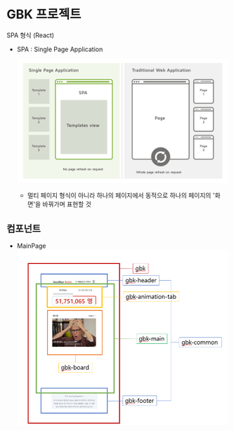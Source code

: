# GBK 프로젝트
SPA 형식 (React)
- SPA  : Single Page Application

  ![SPA introduce](./README_images/SPA_introduce.png)
  
  - 멀티 페이지 형식이 아니라 하나의 페이지에서 동적으로 하나의 페이지의 '화면'을 바꿔가며 표현할 것 



## 컴포넌트
- MainPage
![Main Page Componente](./README_images/gbk_component_main.png)
